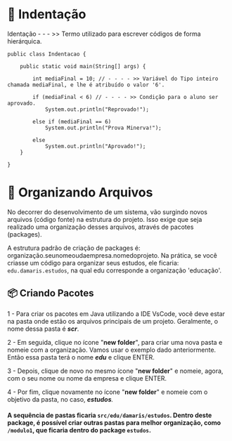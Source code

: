 # 📌 Indentação

Identação - - - >> Termo utilizado para escrever códigos de forma hierárquica.

````
public class Indentacao {

    public static void main(String[] args) {

        int mediaFinal = 10; // - - - - >> Variável do Tipo inteiro chamada mediaFinal, e lhe é atribuído o valor '6'.
        
        if (mediaFinal < 6) // - - - - >> Condição para o aluno ser aprovado.
            System.out.println("Reprovado!");

        else if (mediaFinal == 6)
            System.out.println("Prova Minerva!");

        else
            System.out.println("Aprovado!");
    }

}

````

# 📌 Organizando Arquivos
No decorrer do desenvolvimento de um sistema, vão surgindo novos arquivos (código fonte) na estrutura do projeto. Isso exige que seja realizado uma organização desses arquivos, através de pacotes (packages). 

A estrutura padrão de criação de packages é: organização.seunomeoudaempresa.nomedoprojeto.
Na prática, se você criasse um código para organizar seus estudos, ele ficaria: ```edu.damaris.estudos```, na qual edu corresponde a organização 'educação'.

## 📦 Criando Pacotes

1 - Para criar os pacotes em Java utilizando a IDE VsCode, você deve estar na pasta onde estão os arquivos principais de um projeto. Geralmente, o nome dessa pasta é _**scr**_.

2 - Em seguida, clique no ícone "**new folder**", para criar uma nova pasta e nomeie com a organização. Vamos usar o exemplo dado anteriormente. Então essa pasta terá o nome _**edu**_ e clique ENTER.

3 - Depois, clique de novo no mesmo ícone "**new folder**" e nomeie, agora, com o seu nome ou nome da empresa e clique ENTER.

4 - Por fim, clique novamente no ícone "**new folder**" e nomeie com o objetivo da pasta, no caso, _**estudos**._

#### A sequência de pastas ficaria ```src/edu/damaris/estudos```. Dentro deste package, é possível criar outras pastas para melhor organização, como ```/modulo1```, que ficaria dentro do package ```estudos```.
